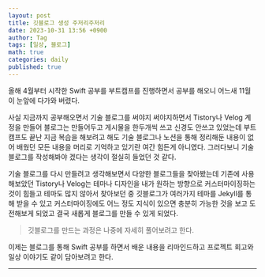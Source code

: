 ```yaml
---
layout: post
title: 깃블로그 생성 주저리주저리
date: 2023-10-31 13:56 +0900
author: Tag
tags: [일상, 블로그]
math: true
categories: daily
published: true
---
```

<!--<p align = "center">-->
<!--<img src="/avatar.jpeg" width="100" height="100">-->
<!--</p>-->
올해 4월부터 시작한 Swift 공부를 부트캠프를 진행하면서 공부를 해오니 어느새 11월이 눈앞에 다가와 버렸다. <br>

사실 지금까지 공부해오면서 기술 블로그를 써야지 써야지하면서 Tistory나 Velog 계정을 만들어 블로그는 만들어두고 게시물을 한두개씩 쓰고 신경도 안쓰고 있었는데 부트캠프도 끝난 지금 복습을 해보려고 해도 기술 블로그나 노션을 통해 정리해둔 내용이 없어 배웠던 모든 내용을 머리로 기억하고 있기란 여간 힘든게 아니였다. 그러다보니 기술 블로그를 작성해봐야 겠다는 생각이 절실히 들었던 것 같다.

기술 블로그를 다시 만들려고 생각해보면서 다양한 블로그들을 찾아봤는데 기존에 사용해보았던 Tistory나 Velog는 테마나 디자인을 내가 원하는 방향으로 커스터마이징하는 것이 힘들고 테마도 많지 않아서 찾아보던 중 깃블로그가 여러가지 테마를 Jekyll를 통해 받을 수 있고 커스터마이징에도 어느 정도 지식이 있으면 충분히 가능한 것을 보고 도전해보게 되었고 결국 새롭게 블로그를 만들 수 있게 되었다.

> 깃블로그를 만드는 과정은 나중에 자세히 풀어보려고 한다.

이제는 블로그를 통해 Swift 공부를 하면서 배운 내용을 리마인드하고 프로젝트 회고와 일상 이야기도 같이 담아보려고 한다.

-----
